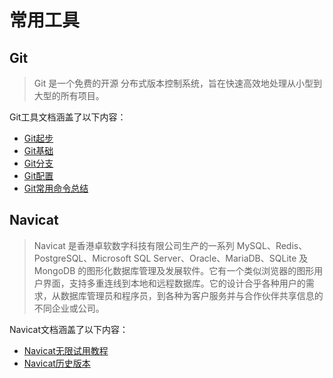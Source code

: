 # 常用工具

## Git

> Git 是一个免费的开源 分布式版本控制系统，旨在快速高效地处理从小型到大型的所有项目。

Git工具文档涵盖了以下内容：
- [Git起步](./Git/01-Git起步.md)
- [Git基础](./Git/02-Git基础.md)
- [Git分支](./Git/03-Git分支.md)
- [Git配置](./Git/04-Git配置.md)
- [Git常用命令总结](./Git/05-Git常用命令总结.md)

## Navicat

> Navicat 是香港卓软数字科技有限公司生产的一系列 MySQL、Redis、PostgreSQL、Microsoft SQL Server、Oracle、MariaDB、SQLite 及 MongoDB 的图形化数据库管理及发展软件。它有一个类似浏览器的图形用户界面，支持多重连线到本地和远程数据库。它的设计合乎各种用户的需求，从数据库管理员和程序员，到各种为客户服务并与合作伙伴共享信息的不同企业或公司。

Navicat文档涵盖了以下内容：
- [Navicat无限试用教程](./Navicat/01-Navicat无限试用教程.md)
- [Navicat历史版本](./Navicat/02-Navicat%20Premium历史版本.md)